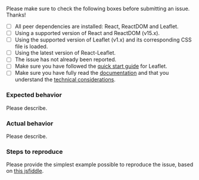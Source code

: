 Please make sure to check the following boxes before submitting an issue. Thanks!

- [ ] All peer dependencies are installed: React, ReactDOM and Leaflet.
- [ ] Using a supported version of React and ReactDOM (v15.x).
- [ ] Using the supported version of Leaflet (v1.x) and its corresponding CSS file is loaded.
- [ ] Using the latest version of React-Leaflet.
- [ ] The issue has not already been reported.
- [ ] Make sure you have followed the [quick start guide](http://leafletjs.com/examples/quick-start.html) for Leaflet.
- [ ] Make sure you have fully read the [documentation](https://github.com/PaulLeCam/react-leaflet/blob/master/docs/README.md) and that you understand the [technical considerations](https://github.com/PaulLeCam/react-leaflet/blob/master/docs/How%20it%20works.md#limitations).

### Expected behavior

Please describe.

### Actual behavior

Please describe.

### Steps to reproduce

Please provide the simplest example possible to reproduce the issue, based on [this jsfiddle](https://jsfiddle.net/paul_lecam/vfa15L8c/).
